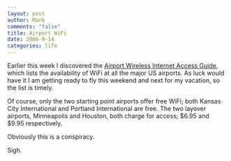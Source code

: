 ```yaml
--- 
layout: post
author: Mark
comments: "false"
title: Airport WiFi
date: 2006-9-14
categories: life
---
```

Earlier this week I discovered the <a href="http://www.travelpost.com/airport-wireless-internet.aspx" title="Airport Wireless Internet Access Guide">Airport Wireless Internet Access Guide</a>, which lists the availability of WiFi at all the major US airports. As luck would have it I am getting ready to fly this weekend and next for my vacation, so the list is timely.

Of course, only the two starting point airports offer free WiFi; both Kansas City International and Portland International are free. The two layover airports, Minneapolis and Houston, both charge for access; $6.95 and $9.95 respectively.

Obviously this is a conspiracy.

Sigh.
